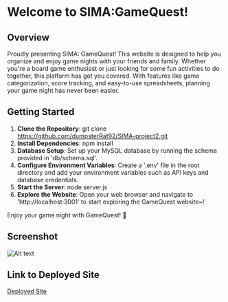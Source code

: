 #  Welcome to SIMA:GameQuest!

## Overview
Proudly presenting SIMA: GameQuest! This website is designed to help you organize and enjoy game nights with your friends and family. Whether you're a board game enthusiast or just looking for some fun activities to do together, this platform has got you covered. With features like game categorization, score tracking, and easy-to-use spreadsheets, planning your game night has never been easier.

## Getting Started
1. **Clone the Repository**: 
git clone https://github.com/dumpsterRat92/SIMA-project2.git
2. **Install Dependencies**:
npm install
3. **Database Setup**: Set up your MySQL database by running the schema provided in 'db/schema.sql'.
4. **Configure Environment Variables**: Create a '.env' file in the root directory and add your environment variables such as API keys and database credentials.
5. **Start the Server**:
node server.js
6. **Explore the Website**: Open your web browser and navigate to 'http://localhost:3001' to start exploring the GameQuest website~!

Enjoy your game night with GameQuest!  🎲

## Screenshot 
![Alt text](public/assets/images/screencapture-localhost-3001-login-2024-04-11-15_46_14.png?raw=true "Screenshot")

## Link to Deployed Site

[Deployed Site](https://sima-gamequest-4ac32409406b.herokuapp.com/login)